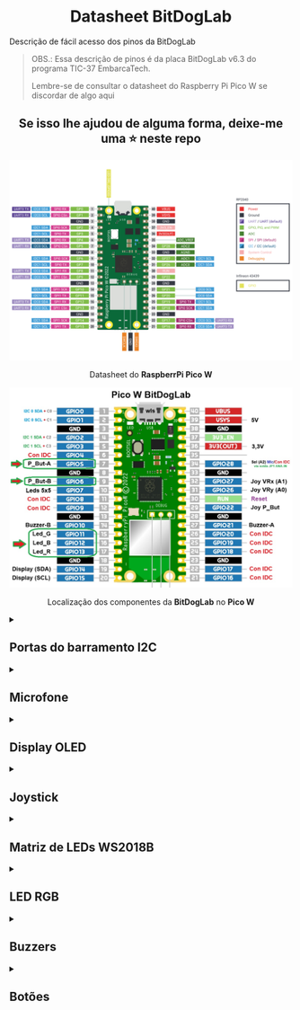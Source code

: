 <h1 align=center>Datasheet BitDogLab</h1>
Descrição de fácil acesso dos pinos da BitDogLab

> OBS.: Essa descrição de pinos é da placa BitDogLab v6.3 do programa TIC-37 EmbarcaTech.
>
> Lembre-se de consultar o datasheet do Raspberry Pi Pico W se discordar de algo aqui

<h2 align=center>Se isso lhe ajudou de alguma forma, deixe-me uma ⭐ neste repo</h2>
<div align=center> 
  
  ![DatasheetPicoW](https://github.com/ThiagoSousa81/Datasheet-BitDogLab/blob/main/images/picow-pinout.svg)

  Datasheet do **RaspberrPi Pico W**

  ![Diagrama-BitDogLab](https://github.com/ThiagoSousa81/Datasheet-BitDogLab/blob/main/images/Datasheet_BitDogLab_v6.3.jpg)

  Localização dos componentes da **BitDogLab** no **Pico W**
  
</div>

<details><summary><h2>Portas do barramento I2C</h2></summary>

<!-- Ainda não fiz um teste, mas deduzindo o [código](https://github.com/wiltonlacerda/EmbarcaTechU4C1/blob/0d970b14796fd2ac0be7dea3b164f76429509696/ArquivosUF2/DeFabrica/BitDogLab_Original.py#L9) que veio de fábrica seria assim...-->

| Componente | Pino |
| --- | --- |
| I2C 0 (SDA) | GPIO0 |
| I2C 0 (SCL) | GPIO1 |
| I2C 1 (SDA) | GPIO2 |
| I2C 1 (SCL) | GPIO3 |

</details>

<details><summary><h2>Microfone</h2></summary>

| Componente | Pino |
| --- | --- |
| Microfone | GPIO 28 |

</details>

<details><summary><h2>Display OLED</h2></summary>

| Componente | Pino |
| --- | --- |
| OLED (SCL) | 15 |
| OLED (SDA) | 14 |

</details>

<details><summary><h2>Joystick</h2></summary>

| Componente | Pino |
| --- | --- |
| VRx (Joystick) | GPIO 26 |
| VRy (Joystick) | GPIO 27 |
| Botão Joystick | GPIO 22 |

</details>

<details><summary><h2>Matriz de LEDs WS2018B</h2></summary>

| Componente | Pino |
| --- | --- |
| NeoPixel (Matriz de LEDs) | GPIO 7 |

</details>

<details><summary><h2>LED RGB</h2></summary>

| Componente | Pino |
| --- | --- |
| LED Verde (PWM) | GPIO 11 |
| LED Azul (PWM) | GPIO 12 | 
| LED Vermelho (PWM) | GPIO 13 |

</details>

<details><summary><h2>Buzzers</h2></summary>

| Componente | Pino |
| --- | --- |
| Buzzer 1 (PWM) | GPIO 21 |
| Buzzer 2 (PWM) | GPIO 10 |

</details>

<details><summary><h2>Botões</h2></summary>

| Componente | Pino |
| --- | --- |
| Botão A | GPIO 5 |
| Botão B | GPIO 6 |

</details>
